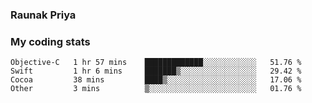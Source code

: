### Raunak Priya

### My coding stats

<!--START_SECTION:waka-->
```text
Objective-C   1 hr 57 mins    █████████████░░░░░░░░░░░░   51.76 % 
Swift         1 hr 6 mins     ███████▒░░░░░░░░░░░░░░░░░   29.42 % 
Cocoa         38 mins         ████▒░░░░░░░░░░░░░░░░░░░░   17.06 % 
Other         3 mins          ▒░░░░░░░░░░░░░░░░░░░░░░░░   01.76 % 
```
<!--END_SECTION:waka-->
